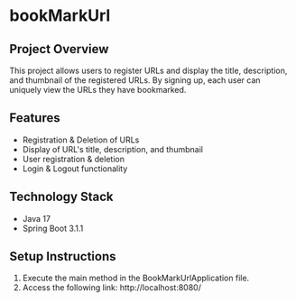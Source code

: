 # bookMarkUrl
## Project Overview
This project allows users to register URLs and display the title, description, and thumbnail of the registered URLs.
By signing up, each user can uniquely view the URLs they have bookmarked.

## Features
- Registration & Deletion of URLs
- Display of URL's title, description, and thumbnail
- User registration & deletion
- Login & Logout functionality

## Technology Stack
- Java 17
- Spring Boot 3.1.1

## Setup Instructions
1. Execute the main method in the BookMarkUrlApplication file.
2. Access the following link:
http://localhost:8080/
